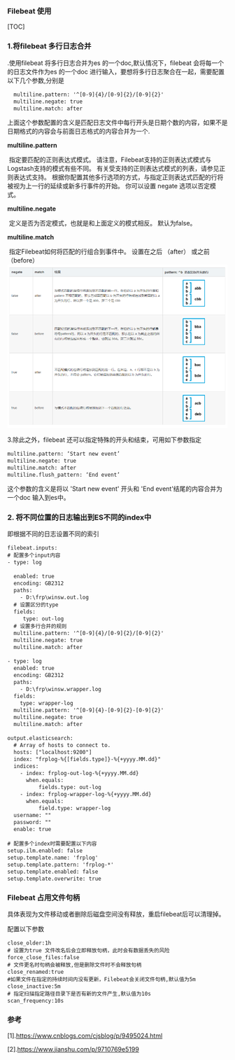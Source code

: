 

### Filebeat 使用

[TOC]



### 1.将filebeat 多行日志合并

.使用filebeat 将多行日志合并为es 的一个doc,默认情况下，filebeat 会将每一个的日志文件作为es 的一个doc 进行输入，要想将多行日志聚合在一起，需要配置以下几个参数,分别是

```
  multiline.pattern: '^[0-9]{4}/[0-9]{2}/[0-9]{2}'
  multiline.negate: true
  multiline.match: after
```

上面这个参数配置的含义是匹配日志文件中每行开头是日期个数的内容，如果不是日期格式的内容会与前面日志格式的内容合并为一个.

**multiline.pattern**

​	指定要匹配的正则表达式模式。 请注意，Filebeat支持的正则表达式模式与Logstash支持的模式有些不同。 有关受支持的正则表达式模式的列表，请参见正则表达式支持。 根据你配置其他多行选项的方式，与指定正则表达式匹配的行将被视为上一行的延续或新多行事件的开始。 你可以设置 negate 选项以否定模式。

**multiline.negate**

​	定义是否为否定模式，也就是和上面定义的模式相反。 默认为false。

**multiline.match**

​	指定Filebeat如何将匹配的行组合到事件中。 设置在之后 （after） 或之前 （before）![img](20210329.assets/794174-20200523101044375-1666495722.png)



3.除此之外，filebeat 还可以指定特殊的开头和结束，可用如下参数指定

```
multiline.pattern: ‘Start new event’
multiline.negate: true
multiline.match: after
multiline.flush_pattern: ‘End event’
```

这个参数的含义是将以 'Start new event' 开头和 'End event'结尾的内容合并为一个doc 输入到es中。

### 2. 将不同位置的日志输出到ES不同的index中

即根据不同的日志设置不同的索引

```
filebeat.inputs:
# 配置多个input内容
- type: log

  enabled: true
  encoding: GB2312
  paths:
    - D:\frp\winsw.out.log
  # 设置区分的type
  fields:
     type: out-log
  # 设置多行合并的规则
  multiline.pattern: '^[0-9]{4}/[0-9]{2}/[0-9]{2}'
  multiline.negate: true
  multiline.match: after

- type: log
  enabled: true
  encoding: GB2312
  paths:
    - D:\frp\winsw.wrapper.log
  fields:
    type: wrapper-log
  multiline.pattern: '^[0-9]{4}-[0-9]{2}-[0-9]{2}'
  multiline.negate: true
  multiline.match: after

output.elasticsearch:
  # Array of hosts to connect to.
  hosts: ["localhost:9200"]
  index: "frplog-%{[fields.type]}-%{+yyyy.MM.dd}"
  indices: 
    - index: frplog-out-log-%{+yyyy.MM.dd}
      when.equals:
          fields.type: out-log
    - index: frplog-wrapper-log-%{+yyyy.MM.dd}
      when.equals:
          field.type: wrapper-log
  username: ""
  password: ""
  enable: true

# 配置多个index时需要配置以下内容
setup.ilm.enabled: false
setup.template.name: 'frplog'
setup.template.pattern: 'frplog-*'
setup.template.enabled: false
setup.template.overwrite: true
```



### Filebeat 占用文件句柄

具体表现为文件移动或者删除后磁盘空间没有释放，重启filebeat后可以清理掉。

配置以下参数

```
close_older:1h
# 设置为true 文件改名后会立即释放句柄，此时会有数据丢失的风险
force_close_files:false
# 文件更名时句柄会被释放,但是删除文件时不会释放句柄
close_renamed:true
#如果文件在指定的持续时间内没有更新，Filebeat会关闭文件句柄,默认值为5m
close_inactive:5m
# 指定扫描指定路径目录下是否有新的文件产生,默认值为10s
scan_frequency:10s
```





### 参考

[1].https://www.cnblogs.com/cjsblog/p/9495024.html

[2].https://www.jianshu.com/p/9710769e5199